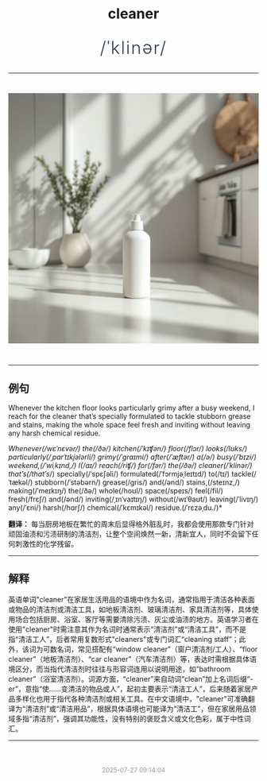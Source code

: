<div align="center">

# cleaner

<div style="margin: 30px 0;">
<h1 style="font-size: 2.5em; font-weight: 300; letter-spacing: 2px; margin: 0; color: #2c3e50;">
/ˈklinər/
</h1>
</div>

</div>

---

<div align="center" style="margin: 40px 0;">

![cleaner](images/cleaner.png)

</div>

---

## 例句

Whenever the kitchen floor looks particularly grimy after a busy weekend, I reach for the cleaner that’s specially formulated to tackle stubborn grease and stains, making the whole space feel fresh and inviting without leaving any harsh chemical residue.

*Whenever(/wɛˈnɛvər/) the(/ðə/) kitchen(/ˈkɪʧən/) floor(/flɔr/) looks(/lʊks/) particularly(/ˌpɑrˈtɪkjələrli/) grimy(/ˈgraɪmi/) after(/ˈæftər/) a(/ə/) busy(/ˈbɪzi/) weekend,(/ˈwiˌkɪnd,/) I(/aɪ/) reach(/riʧ/) for(/fər/) the(/ðə/) cleaner(/ˈklinər/) that’s(/that’s*/) specially(/ˈspɛʃəli/) formulated(/ˈfɔrmjəˌleɪtɪd/) to(/tɪ/) tackle(/ˈtækəl/) stubborn(/ˈstəbərn/) grease(/gris/) and(/ənd/) stains,(/steɪnz,/) making(/ˈmeɪkɪŋ/) the(/ðə/) whole(/hoʊl/) space(/speɪs/) feel(/fil/) fresh(/frɛʃ/) and(/ənd/) inviting(/ˌɪnˈvaɪtɪŋ/) without(/wɪˈθaʊt/) leaving(/ˈlivɪŋ/) any(/ˈɛni/) harsh(/hɑrʃ/) chemical(/ˈkɛmɪkəl/) residue.(/ˈrɛzəˌdu./)*

**翻译：** 每当厨房地板在繁忙的周末后显得格外脏乱时，我都会使用那款专门针对顽固油渍和污渍研制的清洁剂，让整个空间焕然一新，清新宜人，同时不会留下任何刺激性的化学残留。

---

## 解释

英语单词"cleaner"在家居生活用品的语境中作为名词，通常指用于清洁各种表面或物品的清洁剂或清洁工具，如地板清洁剂、玻璃清洁剂、家具清洁剂等，具体使用场合包括厨房、浴室、客厅等需要清除污渍、灰尘或油渍的地方。英语学习者在使用"cleaner"时需注意其作为名词时通常表示“清洁剂”或“清洁工具”，而不是指“清洁工人”，后者常用复数形式"cleaners"或专门词汇“cleaning staff”；此外，该词为可数名词，常见搭配有“window cleaner”（窗户清洁剂/工人）、“floor cleaner”（地板清洁剂）、“car cleaner”（汽车清洁剂）等，表达时需根据具体语境区分，而当指代清洁剂时往往与形容词连用以说明用途，如“bathroom cleaner”（浴室清洁剂）。词源方面，“cleaner”来自动词“clean”加上名词后缀“-er”，意指“使……变清洁的物品或人”，起初主要表示“清洁工人”，后来随着家居产品多样化也用于指代各种清洁剂或相关工具。在中文语境中，"cleaner"可准确翻译为“清洁剂”或“清洁用品”，根据具体语境也可能译为“清洁工”，但在家居用品领域多指“清洁剂”，强调其功能性，没有特别的褒贬含义或文化色彩，属于中性词汇。


---

<div align="center" style="margin-top: 50px;">
<small style="color: #999; font-size: 0.9em;">2025-07-27 09:14:04</small>
</div>
